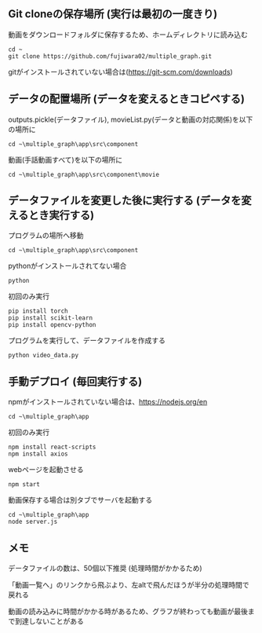 ## Git cloneの保存場所 (実行は最初の一度きり)
動画をダウンロードフォルダに保存するため、ホームディレクトリに読み込む
```terminal
cd ~ 
git clone https://github.com/fujiwara02/multiple_graph.git 
```
gitがインストールされていない場合は(https://git-scm.com/downloads)

## データの配置場所 (データを変えるときコピペする)
outputs.pickle(データファイル), movieList.py(データと動画の対応関係)を以下の場所に
```terminal
cd ~\multiple_graph\app\src\component  
```
動画(手話動画すべて)を以下の場所に
```terminal
cd ~\multiple_graph\app\src\component\movie  
```

## データファイルを変更した後に実行する (データを変えるとき実行する)
プログラムの場所へ移動
```terminal
cd ~\multiple_graph\app\src\component 
``` 
pythonがインストールされてない場合
```terminal
python                    
```
初回のみ実行
```terminal
pip install torch         
pip install scikit-learn  
pip install opencv-python
```
プログラムを実行して、データファイルを作成する
```terminal
python video_data.py
```

## 手動デプロイ (毎回実行する)

npmがインストールされていない場合は、https://nodejs.org/en
```terminal
cd ~\multiple_graph\app
```
初回のみ実行
```terminal
npm install react-scripts 
npm install axios        
```
webページを起動させる
```terminal
npm start
```

動画保存する場合は別タブでサーバを起動する
```terminal
cd ~\multiple_graph\app
node server.js
```

## メモ
データファイルの数は、50個以下推奨 (処理時間がかかるため)

「動画一覧へ」のリンクから飛ぶより、左altで飛んだほうが半分の処理時間で戻れる

動画の読み込みに時間がかかる時があるため、グラフが終わっても動画が最後まで到達しないことがある
